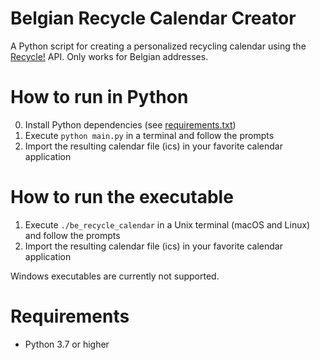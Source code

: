 # Belgian Recycle Calendar Creator

A Python script for creating a personalized recycling calendar using the [Recycle!](https://recycleapp.be) API. Only works for Belgian addresses.

# How to run in Python

0. Install Python dependencies (see [requirements.txt](requirements.txt))
1. Execute `python main.py` in a terminal and follow the prompts
2. Import the resulting calendar file (ics) in your favorite calendar application

# How to run the executable

1. Execute `./be_recycle_calendar` in a Unix terminal (macOS and Linux) and follow the prompts
2. Import the resulting calendar file (ics) in your favorite calendar application

Windows executables are currently not supported.

# Requirements

* Python 3.7 or higher

